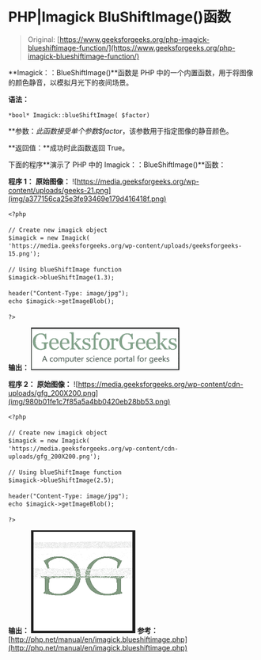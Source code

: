 # PHP|Imagick BluShiftImage()函数

> Original: [https://www.geeksforgeeks.org/php-imagick-blueshiftimage-function/](https://www.geeksforgeeks.org/php-imagick-blueshiftimage-function/)

**Imagick：：BlueShiftImage()**函数是 PHP 中的一个内置函数，用于将图像的颜色静音，以模拟月光下的夜间场景。

**语法：**

```
*bool* Imagick::blueShiftImage( $factor)
```

**参数：**此函数接受单个参数*$factor*，该参数用于指定图像的静音颜色。

**返回值：**成功时此函数返回 True。

下面的程序**演示了 PHP 中的 Imagick：：BlueShiftImage()**函数：

**程序 1：**
**原始图像：**
![https://media.geeksforgeeks.org/wp-content/uploads/geeks-21.png](img/a377156ca25e3fe93469e179d416418f.png)

```
<?php

// Create new imagick object
$imagick = new Imagick(
'https://media.geeksforgeeks.org/wp-content/uploads/geeksforgeeks-15.png');

// Using blueShiftImage function
$imagick->blueShiftImage(1.3);

header("Content-Type: image/jpg");
echo $imagick->getImageBlob();

?>
```

**输出：**
![](img/bb2c503c331b64f3fb21d38d6dc5811f.png)

**程序 2：**
**原始图像：**
![https://media.geeksforgeeks.org/wp-content/cdn-uploads/gfg_200X200.png](img/980b01fe1c7f85a5a4bb0420eb28bb53.png)

```
<?php

// Create new imagick object
$imagick = new Imagick(
'https://media.geeksforgeeks.org/wp-content/cdn-uploads/gfg_200X200.png');

// Using blueShiftImage function
$imagick->blueShiftImage(2.5);

header("Content-Type: image/jpg");
echo $imagick->getImageBlob();

?>
```

**输出：**
![](img/2e3f46c7e46088484ce08414579c5799.png)
**参考：**[http://php.net/manual/en/imagick.blueshiftimage.php](http://php.net/manual/en/imagick.blueshiftimage.php)